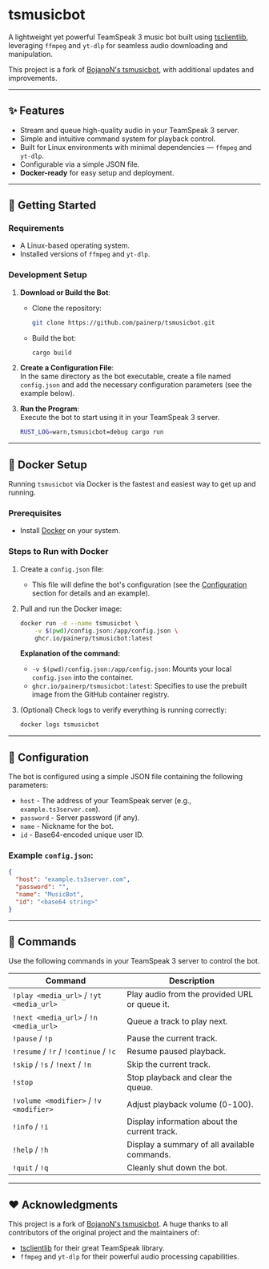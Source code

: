 # tsmusicbot

A lightweight yet powerful TeamSpeak 3 music bot built using [tsclientlib](https://github.com/ReSpeak/tsclientlib),
leveraging `ffmpeg` and `yt-dlp` for seamless audio downloading and manipulation.

This project is a fork of [BojanoN's tsmusicbot](https://github.com/BojanoN/tsmusicbot), with additional updates and
improvements.

---

## ✨ Features

- Stream and queue high-quality audio in your TeamSpeak 3 server.
- Simple and intuitive command system for playback control.
- Built for Linux environments with minimal dependencies — `ffmpeg` and `yt-dlp`.
- Configurable via a simple JSON file.
- **Docker-ready** for easy setup and deployment.

---

## 🚀 Getting Started

### Requirements

- A Linux-based operating system.
- Installed versions of `ffmpeg` and `yt-dlp`.

### Development Setup

1. **Download or Build the Bot**:
    - Clone the repository:
      ```bash
      git clone https://github.com/painerp/tsmusicbot.git
      ```
    - Build the bot:
      ```bash
      cargo build
      ```

2. **Create a Configuration File**:  
   In the same directory as the bot executable, create a file named `config.json` and add the necessary configuration
   parameters (see the example below).

3. **Run the Program**:  
   Execute the bot to start using it in your TeamSpeak 3 server.
     ```bash
     RUST_LOG=warn,tsmusicbot=debug cargo run
     ```

---

## 🐳 Docker Setup

Running `tsmusicbot` via Docker is the fastest and easiest way to get up and running.

### Prerequisites

- Install [Docker](https://docs.docker.com/get-docker/) on your system.

### Steps to Run with Docker

1. Create a `config.json` file:
    - This file will define the bot's configuration (see the [Configuration](#configuration) section for details and an
      example).

2. Pull and run the Docker image:
   ```bash
   docker run -d --name tsmusicbot \
       -v $(pwd)/config.json:/app/config.json \
       ghcr.io/painerp/tsmusicbot:latest
   ```

   **Explanation of the command:**
    - `-v $(pwd)/config.json:/app/config.json`: Mounts your local `config.json` into the container.
    - `ghcr.io/painerp/tsmusicbot:latest`: Specifies to use the prebuilt image from the GitHub container registry.

3. (Optional) Check logs to verify everything is running correctly:
   ```bash
   docker logs tsmusicbot
   ```

---

## 📜 Configuration

The bot is configured using a simple JSON file containing the following parameters:

- `host` - The address of your TeamSpeak server (e.g., `example.ts3server.com`).
- `password` - Server password (if any).
- `name` - Nickname for the bot.
- `id` - Base64-encoded unique user ID.

### Example `config.json`:

```json
{
  "host": "example.ts3server.com",
  "password": "",
  "name": "MusicBot",
  "id": "<base64 string>"
}
```

---

## 🎵 Commands

Use the following commands in your TeamSpeak 3 server to control the bot.

| Command                                 | Description                                   |
|-----------------------------------------|-----------------------------------------------|
| `!play <media_url>` / `!yt <media_url>` | Play audio from the provided URL or queue it. |
| `!next <media_url>` / `!n <media_url>`  | Queue a track to play next.                   |
| `!pause` / `!p`                         | Pause the current track.                      |
| `!resume` / `!r` / `!continue` / `!c`   | Resume paused playback.                       |
| `!skip` / `!s` / `!next` / `!n`         | Skip the current track.                       |
| `!stop`                                 | Stop playback and clear the queue.            |
| `!volume <modifier>` / `!v <modifier>`  | Adjust playback volume (0-100).               |
| `!info` / `!i`                          | Display information about the current track.  |
| `!help` / `!h`                          | Display a summary of all available commands.  |
| `!quit` / `!q`                          | Cleanly shut down the bot.                    |

---

## ❤️ Acknowledgments

This project is a fork of [BojanoN's tsmusicbot](https://github.com/BojanoN/tsmusicbot). A huge thanks to all
contributors of the original project and the maintainers of:

- [tsclientlib](https://github.com/ReSpeak/tsclientlib) for their great TeamSpeak library.
- `ffmpeg` and `yt-dlp` for their powerful audio processing capabilities.

